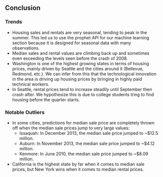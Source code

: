 ## Conclusion

### Trends
* Housing sales and rentals are very seasonal, tending to peak in the summer. This led us to use the prophet API for our machine learning section because it is designed for seasonal data with many observations.
* Median sales and rental values are climbing back up and sometimes even exceeding the levels seen before the crash of 2008.
* Washington is one of the highest growing states in terms of housing prices, mainly driven by Seattle and the cities around it (Bellevue, Redmond, etc.). We can infer from this that the technological innovation in the area is driving up housing prices by bringing in highly paid technical workers.
* In Seattle, rental prices tend to increase steadily until September then crash after. We hypothesize this is due to college students tring to find housing before the quarter starts.

### Notable Outliers
* In some cities, predictions for median sale price are completely thrown off when the median sale prices jump to very large values:
    * Issaquah: In December 2013, the median sale price jumped to ~$12.5 million.
    * Auburn: In November 2013, the median sale price jumped to ~$4.12 million.
    * Kenmore: In June 2010, the median sale price jumped to ~$8.09 million.
* California is the highest state by far when it comes to median sale prices, but New York wins when it comes to median rental prices.
